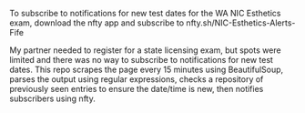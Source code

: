 To subscribe to notifications for new test dates for the WA NIC Esthetics exam, download the nfty app and subscribe to nfty.sh/NIC-Esthetics-Alerts-Fife


My partner needed to register for a state licensing exam, but spots were limited and there was no way to subscribe to notifications for new test dates. This repo scrapes the page every 15 minutes using BeautifulSoup, parses the output using regular expressions, checks a repository of previously seen entries to ensure the date/time is new, then notifies subscribers using nfty.
